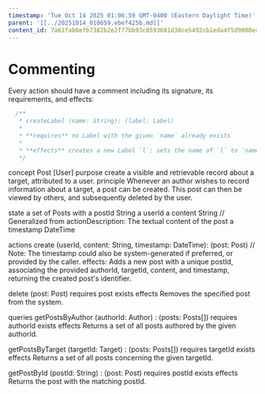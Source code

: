 ```yaml
---
timestamp: 'Tue Oct 14 2025 01:06:59 GMT-0400 (Eastern Daylight Time)'
parent: '[[../20251014_010659.ebef425b.md]]'
content_id: 7a61fab0efb7382b2e2f77bb93c0593681d38ce5492cb1eda4f5d9008e4bc2fc
---
```


# Commenting

Every action should have a comment including its signature, its requirements, and effects:

```typescript
  /**
   * createLabel (name: String): (label: Label)
   *
   * **requires** no Label with the given `name` already exists
   *
   * **effects** creates a new Label `l`; sets the name of `l` to `name`; returns `l` as `label`
   */
```

concept Post \[User]
purpose create a visible and retrievable record about a target, attributed to a user.
principle Whenever an author wishes to record information about a target, a post can be created. This post can then be viewed by others, and subsequently deleted by the user.

state
a set of Posts with
a postId String
a userId
a content String        // Generalized from actionDescription: The textual content of the post
a timestamp DateTime

actions
create (userId, content: String, timestamp: DateTime): (post: Post)
// Note: The timestamp could also be system-generated if preferred, or provided by the caller.
effects: Adds a new post with a unique postId, associating the provided authorId, targetId, content, and timestamp, returning the created post's identifier.

delete (post: Post)
requires post exists
effects Removes the specified post from the system.

queries
getPostsByAuthor (authorId: Author) : (posts: Posts\[])
requires authorId exists
effects Returns a set of all posts authored by the given authorId.

getPostsByTarget (targetId: Target) : (posts: Posts\[])
requires targetId exists
effects Returns a set of all posts concerning the given targetId.

getPostById (postId: String) : (post: Post)
requires postId exists
effects Returns the post with the matching postId.
